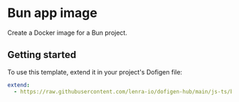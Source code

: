 # Bun app image

Create a Docker image for a Bun project.

## Getting started

To use this template, extend it in your project's Dofigen file:

```yml
extend:
  - https://raw.githubusercontent.com/lenra-io/dofigen-hub/main/js-ts/bun.image.yml
```